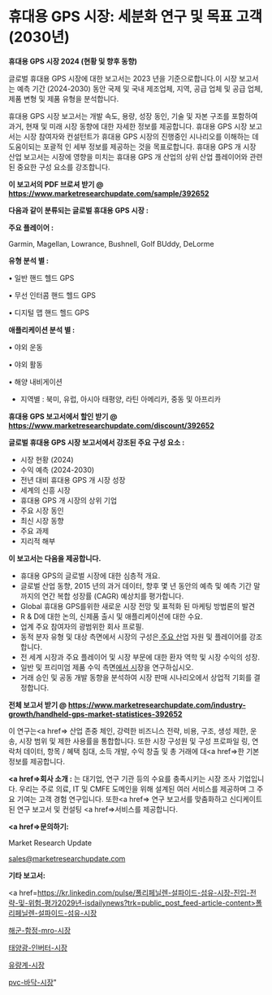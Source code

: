 # 휴대용 GPS 시장: 세분화 연구 및 목표 고객(2030년)

<strong>휴대용 GPS 시장 2024 (현황 및 향후 동향)</strong>

글로벌 휴대용 GPS 시장에 대한 보고서는 2023 년을 기준으로합니다.이 시장 보고서는 예측 기간 (2024-2030) 동안 국제 및 국내 제조업체, 지역, 공급 업체 및 공급 업체, 제품 변형 및 제품 유형을 분석합니다.

휴대용 GPS 시장 보고서는 개발 속도, 용량, 성장 동인, 기술 및 자본 구조를 포함하여 과거, 현재 및 미래 시장 동향에 대한 자세한 정보를 제공합니다. 휴대용 GPS 시장 보고서는 시장 참여자와 컨설턴트가 휴대용 GPS 시장의 진행중인 시나리오를 이해하는 데 도움이되는 포괄적 인 세부 정보를 제공하는 것을 목표로합니다. 휴대용 GPS 개 시장 산업 보고서는 시장에 영향을 미치는 휴대용 GPS 개 산업의 상위 산업 플레이어와 관련된 중요한 구성 요소를 강조합니다.



<strong>이 보고서의 PDF 브로셔 받기 @ <a href=https://www.marketresearchupdate.com/sample/392652>https://www.marketresearchupdate.com/sample/392652</a></strong>



<strong>다음과 같이 분류되는 글로벌 휴대용 GPS 시장 :</strong>



<strong>주요 플레이어 :</strong>

Garmin, Magellan, Lowrance, Bushnell, Golf BUddy, DeLorme



<strong>유형 분석 별 :</strong>

• 일반 핸드 헬드 GPS

• 무선 인터콤 핸드 헬드 GPS

• 디지털 맵 핸드 헬드 GPS



<strong>애플리케이션 분석 별 :</strong>

• 야외 운동

• 야외 활동

• 해양 내비게이션

<ul>
  <li>지역별 : 북미, 유럽, 아시아 태평양, 라틴 아메리카, 중동 및 아프리카</li>
</ul>


<strong>휴대용 GPS 보고서에서 할인 받기 @ <a href=https://www.marketresearchupdate.com/discount/392652>https://www.marketresearchupdate.com/discount/392652</a></strong>



<strong>글로벌 휴대용 GPS 시장 보고서에서 강조된 주요 구성 요소 :</strong>
<ul>
  <li>시장 현황 (2024)</li>
  <li>수익 예측 (2024-2030)</li>
  <li>전년 대비 휴대용 GPS 개 시장 성장</li>
  <li>세계의 신흥 시장</li>
  <li>휴대용 GPS 개 시장의 상위 기업</li>
  <li>주요 시장 동인</li>
  <li>최신 시장 동향</li>
  <li>주요 과제</li>
  <li>지리적 해부</li>
</ul>


<strong>이 보고서는 다음을 제공합니다.</strong>
<ul>
  <li>휴대용 GPS의 글로벌 시장에 대한 심층적 개요.</li>
  <li>글로벌 산업 동향, 2015 년의 과거 데이터, 향후 몇 년 동안의 예측 및 예측 기간 말까지의 연간 복합 성장률 (CAGR) 예상치를 평가합니다.</li>
  <li>Global 휴대용 GPS를위한 새로운 시장 전망 및 표적화 된 마케팅 방법론의 발견</li>
  <li>R &amp; D에 대한 논의, 신제품 출시 및 애플리케이션에 대한 수요.</li>
  <li>업계 주요 참여자의 광범위한 회사 프로필.</li>
  <li>동적 분자 유형 및 대상 측면에서 시장의 구성은<a href=> 주요 산</a>업 자원 및 플레이어를 강조합니다.</li>
  <li>전 세계 시장과 주요 플레이어 및 시장 부문에 대한 환자 역학 및 시장 수익의 성장.</li>
  <li>일반 및 프리미엄 제품 수익 측면<a href=>에서 시</a>장을 연구하십시오.</li>
  <li>거래 승인 및 공동 개발 동향을 분석하여 시장 판매 시나리오에서 상업적 기회를 결정합니다.</li>
</ul>



<strong>전체 보고서 받기 @ <a href=https://www.marketresearchupdate.com/industry-growth/handheld-gps-market-statistices-392652>https://www.marketresearchupdate.com/industry-growth/handheld-gps-market-statistices-392652</a></strong>

이 연구는<a href=> 산업 존중</a> 체인, 강력한 비즈니스 전략, 비용, 구조, 생성 제한, 운송, 시장 범위 및 제한 사용률을 통합합니다. 또한 시장 구성원 및 구성 프로파일 링, 연락처 데이터, 항목 / 혜택 침대, 소득 개발, 수익 창출 및 총 거래에 대<a href=>한 기본 </a>정보를 제공합니다.



<strong><a href=>회사 소</a>개 :</strong>
는 대기업, 연구 기관 등의 수요를 충족시키는 시장 조사 기업입니다. 우리는 주로 의료, IT 및 CMFE 도메인을 위해 설계된 여러 서비스를 제공하며 그 주요 기여는 고객 경험 연구입니다. 또한<a href=> 연구 보</a>고서를 맞춤화하고 신디케이트 된 연구 보고서 및 컨설팅 <a href=>서비스</a>를 제공합니다.



<strong><a href=>문의하기:</a></strong>

Market Research Update

sales@marketresearchupdate.com



<strong>기타 보고서:</strong>

<a href=https://kr.linkedin.com/pulse/폴리페닐렌-설파이드-섬유-시장-진입-전략-및-위험-평가2029년-isdailynews?trk=public_post_feed-article-content>폴리페닐렌-설파이드-섬유-시장</a>

<a href=https://www.linkedin.com/pulse/해군-함정-mro-시장-경쟁-분석-및-성장-잠재력-2029-trendsetters-talk-360-analysis/>해군-함정-mro-시장</a>

<a href=https://www.linkedin.com/pulse/태양광-인버터-시장-진입-전략-및-위험-평가2029년-isdailynews-ejjlf/>태양광-인버터-시장</a>

<a href=https://www.linkedin.com/pulse/유량계-시장-동향-및-성장-전망-analytics-alchemy-360-analysis-ycsdf/>유량계-시장</a>

<a href=https://www.linkedin.com/pulse/pvc-바닥-시장-세분화-연구-및-목표-고객2030년-survey-savvy-insights-360-analysis-lgyrc/>pvc-바닥-시장</a>"

